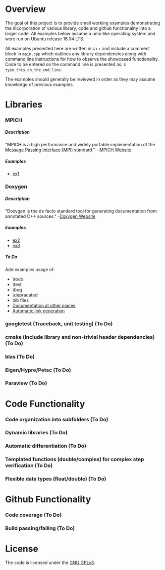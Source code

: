 # Overview

The goal of this project is to provide small working examples demonstrating the incorporation of various library, code
and github functionality into a larger code. All examples below assume a unix-like operating system and were run on
Ubuntu release 16.04 LTS.

All examples presented here are written in c++ and include a comment block in `main.cpp` which outlines any library
dependencies along with command line instructions for how to observe the showcased functionality. Code to be entered on
the command line is presented as: `$ type_this_on_the_cmd_line`.

The examples should generally be reviewed in order as they may assume knowledge of previous examples.

# Libraries

### MPICH

##### Description
"MPICH is a high performance and widely portable implementation of the [Message Passing Interface (MPI)][MPI_Wikipedia]
standard." - [MPICH Website][MPICH_home]

[MPICH_home]: https://www.mpich.org/
[MPI_Wikipedia]: https://en.wikipedia.org/wiki/Message_Passing_Interface

##### Examples

- [ex1](examples/ex1/)


### Doxygen

##### Description
"Doxygen is the de facto standard tool for generating documentation from annotated C++ sources."
-[Doxygen Website][Doxygen_home] 

[Doxygen_home]: http://www.stack.nl/~dimitri/doxygen/

##### Examples

- [ex2](examples/ex2/)
- [ex3](examples/ex3/)

##### To Do

Add examples usage of:
- \todo
- \test
- \bug
- \depracated
- bib files
- [Documentation at other places](https://www.stack.nl/~dimitri/doxygen/manual/docblocks.html#structuralcommands)
- [Automatic link generation](https://www.stack.nl/~dimitri/doxygen/manual/autolink.html)

### googletest (Traceback, unit testing) (To Do)
### cmake (Include library and non-trivial header dependencies) (To Do)
### blas (To Do)
### Eigen/Hypre/Petsc (To Do)
### Paraview (To Do)


# Code Functionality

### Code organization into subfolders (To Do)
### Dynamic libraries (To Do)
### Automatic differentiation (To Do)
### Templated functions (double/complex) for complex step verification (To Do)
### Flexible data types (float/double) (To Do)


# Github Functionality

### Code coverage (To Do)
### Build passing/failing (To Do)

# License

The code is licensed under the [GNU GPLv3](LICENSE.md).
